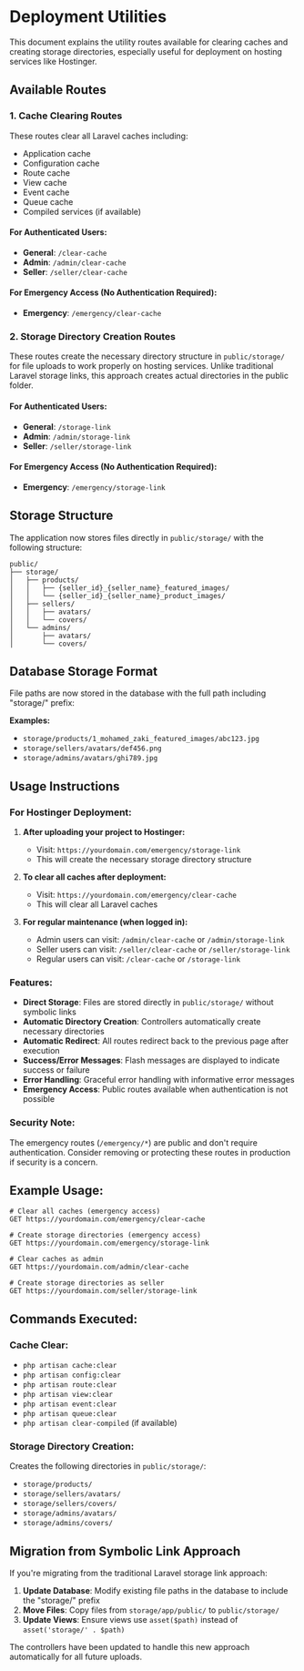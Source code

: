 # Deployment Utilities

This document explains the utility routes available for clearing caches and creating storage directories, especially useful for deployment on hosting services like Hostinger.

## Available Routes

### 1. Cache Clearing Routes

These routes clear all Laravel caches including:

-   Application cache
-   Configuration cache
-   Route cache
-   View cache
-   Event cache
-   Queue cache
-   Compiled services (if available)

#### For Authenticated Users:

-   **General**: `/clear-cache`
-   **Admin**: `/admin/clear-cache`
-   **Seller**: `/seller/clear-cache`

#### For Emergency Access (No Authentication Required):

-   **Emergency**: `/emergency/clear-cache`

### 2. Storage Directory Creation Routes

These routes create the necessary directory structure in `public/storage/` for file uploads to work properly on hosting services. Unlike traditional Laravel storage links, this approach creates actual directories in the public folder.

#### For Authenticated Users:

-   **General**: `/storage-link`
-   **Admin**: `/admin/storage-link`
-   **Seller**: `/seller/storage-link`

#### For Emergency Access (No Authentication Required):

-   **Emergency**: `/emergency/storage-link`

## Storage Structure

The application now stores files directly in `public/storage/` with the following structure:

```
public/
├── storage/
│   ├── products/
│   │   ├── {seller_id}_{seller_name}_featured_images/
│   │   └── {seller_id}_{seller_name}_product_images/
│   ├── sellers/
│   │   ├── avatars/
│   │   └── covers/
│   └── admins/
│       ├── avatars/
│       └── covers/
```

## Database Storage Format

File paths are now stored in the database with the full path including "storage/" prefix:

**Examples:**

-   `storage/products/1_mohamed_zaki_featured_images/abc123.jpg`
-   `storage/sellers/avatars/def456.png`
-   `storage/admins/avatars/ghi789.jpg`

## Usage Instructions

### For Hostinger Deployment:

1. **After uploading your project to Hostinger:**

    - Visit: `https://yourdomain.com/emergency/storage-link`
    - This will create the necessary storage directory structure

2. **To clear all caches after deployment:**

    - Visit: `https://yourdomain.com/emergency/clear-cache`
    - This will clear all Laravel caches

3. **For regular maintenance (when logged in):**
    - Admin users can visit: `/admin/clear-cache` or `/admin/storage-link`
    - Seller users can visit: `/seller/clear-cache` or `/seller/storage-link`
    - Regular users can visit: `/clear-cache` or `/storage-link`

### Features:

-   **Direct Storage**: Files are stored directly in `public/storage/` without symbolic links
-   **Automatic Directory Creation**: Controllers automatically create necessary directories
-   **Automatic Redirect**: All routes redirect back to the previous page after execution
-   **Success/Error Messages**: Flash messages are displayed to indicate success or failure
-   **Error Handling**: Graceful error handling with informative error messages
-   **Emergency Access**: Public routes available when authentication is not possible

### Security Note:

The emergency routes (`/emergency/*`) are public and don't require authentication. Consider removing or protecting these routes in production if security is a concern.

## Example Usage:

```
# Clear all caches (emergency access)
GET https://yourdomain.com/emergency/clear-cache

# Create storage directories (emergency access)
GET https://yourdomain.com/emergency/storage-link

# Clear caches as admin
GET https://yourdomain.com/admin/clear-cache

# Create storage directories as seller
GET https://yourdomain.com/seller/storage-link
```

## Commands Executed:

### Cache Clear:

-   `php artisan cache:clear`
-   `php artisan config:clear`
-   `php artisan route:clear`
-   `php artisan view:clear`
-   `php artisan event:clear`
-   `php artisan queue:clear`
-   `php artisan clear-compiled` (if available)

### Storage Directory Creation:

Creates the following directories in `public/storage/`:

-   `storage/products/`
-   `storage/sellers/avatars/`
-   `storage/sellers/covers/`
-   `storage/admins/avatars/`
-   `storage/admins/covers/`

## Migration from Symbolic Link Approach

If you're migrating from the traditional Laravel storage link approach:

1. **Update Database**: Modify existing file paths in the database to include the "storage/" prefix
2. **Move Files**: Copy files from `storage/app/public/` to `public/storage/`
3. **Update Views**: Ensure views use `asset($path)` instead of `asset('storage/' . $path)`

The controllers have been updated to handle this new approach automatically for all future uploads.
